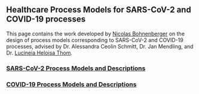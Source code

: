 ## Healthcare Process Models for SARS-CoV-2 and COVID-19 processes

This page contains the work developed by [Nicolas Bohnenberger](https://github.com/Berger-DM/) on the design of process models corresponding to SARS-CoV-2 and COVID-19 processes, advised by Dr. Alessandra Ceolin Schmitt, Dr. Jan Mendling, and Dr. [Lucineia Heloisa Thom](https://www.inf.ufrgs.br/~lucineia/).

### [SARS-CoV-2 Process Models and Descriptions](https://github.com/Berger-DM/SARS-CoV-2-and-COVID-19-Process-Models/tree/gh-pages/SARS-CoV-2%20Process%20Models/README.md)

### [COVID-19 Process Models and Descriptions](https://github.com/Berger-DM/SARS-CoV-2-COVID-19-Models/blob/gh-pages/COVID-19%20Process%20Models/README.md)
